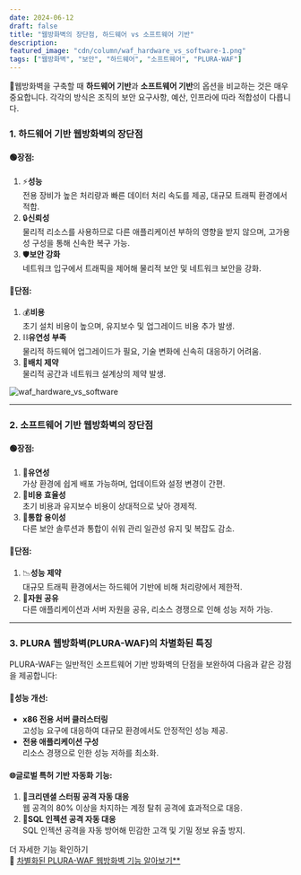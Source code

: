 ```yaml
---
date: 2024-06-12
draft: false
title: "웹방화벽의 장단점, 하드웨어 vs 소프트웨어 기반"
description:
featured_image: "cdn/column/waf_hardware_vs_software-1.png"
tags: ["웹방화벽", "보안", "하드웨어", "소프트웨어", "PLURA-WAF"]
---
```


🧱웹방화벽을 구축할 때 **하드웨어 기반**과 **소프트웨어 기반**의 옵션을 비교하는 것은 매우 중요합니다. 각각의 방식은 조직의 보안 요구사항, 예산, 인프라에 따라 적합성이 다릅니다.

### 1. 하드웨어 기반 웹방화벽의 장단점

#### 🟢장점:
1. ⚡**성능**  
   전용 장비가 높은 처리량과 빠른 데이터 처리 속도를 제공, 대규모 트래픽 환경에서 적합.
2. 🔒**신뢰성**  
   물리적 리소스를 사용하므로 다른 애플리케이션 부하의 영향을 받지 않으며, 고가용성 구성을 통해 신속한 복구 가능.
3. 🛡️**보안 강화**  
   네트워크 입구에서 트래픽을 제어해 물리적 보안 및 네트워크 보안을 강화.

#### 🔴단점:
1. 💰**비용**  
   초기 설치 비용이 높으며, 유지보수 및 업그레이드 비용 추가 발생.
2. ⛓️**유연성 부족**  
   물리적 하드웨어 업그레이드가 필요, 기술 변화에 신속히 대응하기 어려움.
3. 📏**배치 제약**  
   물리적 공간과 네트워크 설계상의 제약 발생.

![waf_hardware_vs_software](https://blog.plura.io/cdn/column/waf_hardware_vs_software-1.png)
<!--more-->
---

### 2. 소프트웨어 기반 웹방화벽의 장단점

#### 🟢장점:
1. 🔄**유연성**  
   가상 환경에 쉽게 배포 가능하며, 업데이트와 설정 변경이 간편.
2. 💸**비용 효율성**  
   초기 비용과 유지보수 비용이 상대적으로 낮아 경제적.
3. 🤝**통합 용이성**  
   다른 보안 솔루션과 통합이 쉬워 관리 일관성 유지 및 복잡도 감소.

#### 🔴단점:
1. 📉**성능 제약**  
   대규모 트래픽 환경에서는 하드웨어 기반에 비해 처리량에서 제한적.
2. 🔗**자원 공유**  
   다른 애플리케이션과 서버 자원을 공유, 리소스 경쟁으로 인해 성능 저하 가능.

---

### 3. PLURA 웹방화벽(PLURA-WAF)의 차별화된 특징

PLURA-WAF는 일반적인 소프트웨어 기반 방화벽의 단점을 보완하여 다음과 같은 강점을 제공합니다:

#### 🚀성능 개선:
- **x86 전용 서버 클러스터링**  
  고성능 요구에 대응하여 대규모 환경에서도 안정적인 성능 제공.
- **전용 애플리케이션 구성**  
  리소스 경쟁으로 인한 성능 저하를 최소화.

#### 🌐글로벌 특허 기반 자동화 기능:
1. 🔑**크리덴셜 스터핑 공격 자동 대응**  
   웹 공격의 80% 이상을 차지하는 계정 탈취 공격에 효과적으로 대응.
2. 💾**SQL 인젝션 공격 자동 대응**  
   SQL 인젝션 공격을 자동 방어해 민감한 고객 및 기밀 정보 유출 방지.

더 자세한 기능 확인하기   
📘 [차별화된 PLURA-WAF 웹방화벽 기능 알아보기**](https://docs.plura.io/ko/function/waf/dashboard)
